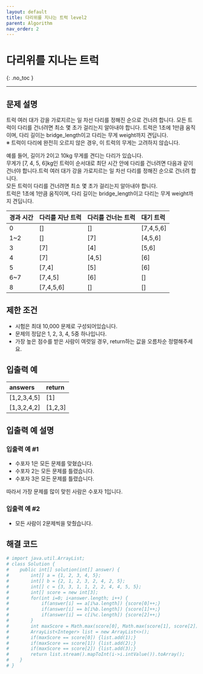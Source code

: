 ```yaml
---
layout: default
title: 다리위를 지나는 트럭 level2
parent: Algorithm
nav_order: 2
---
```


# 다리위를 지나는 트럭
{: .no_toc }

---

## 문제 설명

트럭 여러 대가 강을 가로지르는 일 차선 다리를 정해진 순으로 건너려 합니다. 모든 트럭이 다리를 건너려면 최소 몇 초가 걸리는지 알아내야 합니다. 트럭은 1초에 1만큼 움직이며, 다리 길이는 bridge_length이고 다리는 무게 weight까지 견딥니다.  
※ 트럭이 다리에 완전히 오르지 않은 경우, 이 트럭의 무게는 고려하지 않습니다.

예를 들어, 길이가 2이고 10kg 무게를 견디는 다리가 있습니다.  
무게가 [7, 4, 5, 6]kg인 트럭이 순서대로 최단 시간 안에 다리를 건너려면 다음과 같이 건너야 합니다.트럭 여러 대가 강을 가로지르는 일 차선 다리를 정해진 순으로 건너려 합니다.  
모든 트럭이 다리를 건너려면 최소 몇 초가 걸리는지 알아내야 합니다.  
트럭은 1초에 1만큼 움직이며, 다리 길이는 bridge_length이고 다리는 무게 weight까지 견딥니다.

| 경과 시간       | 다리를 지난 트럭      | 다리를 건너는 트럭     | 대기 트럭           | 
|:-------------|:------------------|:------------------|:------------------|
| 0            | []                | []                | [7,4,5,6]         |
| 1~2          | []                | [7]               | [4,5,6]           |
| 3            | [7]               | [4]               | [5,6]             |
| 4            | [7]               | [4,5]             | [6]               |
| 5            | [7,4]             | [5]               | [6]               |
| 6~7          | [7,4,5]           | [6]               | []                |
| 8            | [7,4,5,6]         | []                | []                |


## 제한 조건

- 시험은 최대 10,000 문제로 구성되어있습니다.
- 문제의 정답은 1, 2, 3, 4, 5중 하나입니다.
- 가장 높은 점수를 받은 사람이 여럿일 경우, return하는 값을 오름차순 정렬해주세요.


## 입출력 예

| answers      | return            | 
|:-------------|:------------------|
| [1,2,3,4,5]  | [1]               |
| [1,3,2,4,2]  | [1,2,3]           |

## 입출력 예 설명

### 입출력 예 #1

- 수포자 1은 모든 문제를 맞혔습니다.
- 수포자 2는 모든 문제를 틀렸습니다.
- 수포자 3은 모든 문제를 틀렸습니다.

따라서 가장 문제를 많이 맞힌 사람은 수포자 1입니다.

### 입출력 예 #2

- 모든 사람이 2문제씩을 맞췄습니다.

## 해결 코드
```yaml
# import java.util.ArrayList;
# class Solution {
#    public int[] solution(int[] answer) {
#        int[] a = {1, 2, 3, 4, 5};
#        int[] b = {2, 1, 2, 3, 2, 4, 2, 5};
#        int[] c = {3, 3, 1, 1, 2, 2, 4, 4, 5, 5};
#        int[] score = new int[3];
#        for(int i=0; i<answer.length; i++) {
#            if(answer[i] == a[i%a.length]) {score[0]++;}
#            if(answer[i] == b[i%b.length]) {score[1]++;}
#            if(answer[i] == c[i%c.length]) {score[2]++;}
#        }
#        int maxScore = Math.max(score[0], Math.max(score[1], score[2]));
#        ArrayList<Integer> list = new ArrayList<>();
#        if(maxScore == score[0]) {list.add(1);}
#        if(maxScore == score[1]) {list.add(2);}
#        if(maxScore == score[2]) {list.add(3);}
#        return list.stream().mapToInt(i->i.intValue()).toArray();
#    }
# }
```